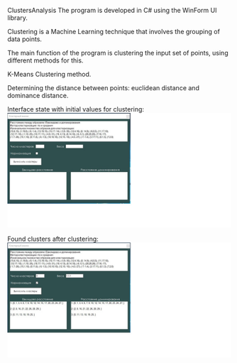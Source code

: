 ClustersAnalysis
The program is developed in C# using the WinForm UI library.

Clustering is a Machine Learning technique that involves the grouping of data points.

The main function of the program is clustering  the input set of points, using different methods for this.

K-Means Clustering method.

Determining the distance between points: euclidean distance and dominance distance.

Interface state with initial values for clustering: 
![alt text](image/cluster_1.jpg) 


Found clusters after clustering:
![alt text](image/cluster_2.jpg) 
